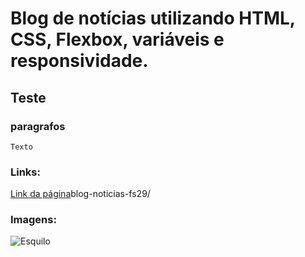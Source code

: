 # Blog de notícias utilizando HTML, CSS, Flexbox, variáveis e responsividade. 
## Teste
### paragrafos
    Texto
### Links:

[Link da página](https://miguelangelodevads.github.io/)blog-noticias-fs29/

### Imagens:

![Esquilo](https://media.istockphoto.com/id/476834294/pt/foto/esquilo-vermelho-eurasi%C3%A1tico-na-frente-de-um-fundo-branco.jpg?s=1024x1024&w=is&k=20&c=rQyc1JI1HLURMOlL9cGHqrhFJjercQWmFeV8kP4FTtY=)
